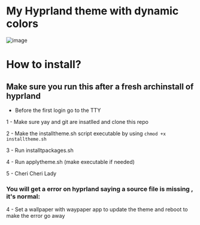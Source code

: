 # My Hyprland theme with dynamic colors

![image](https://github.com/kleidiss/dotfiles/assets/124008722/297ef507-e678-4bc1-a90b-582b2152533d)


# How to install?

## Make sure you run this after a fresh archinstall of hyprland 
 - Before the first login go to the TTY

1 - Make sure yay and git are insatlled and clone this repo 

2 - Make the installtheme.sh script executable by using ```chmod +x installtheme.sh```

3 - Run installtpackages.sh 

4 - Run applytheme.sh (make executable if needed)

5 - Cheri Cheri Lady 

### You will get a error on hyprland saying a source file is missing , it's normal:
4 - Set a wallpaper with waypaper app to update the theme and reboot to make the error go away

